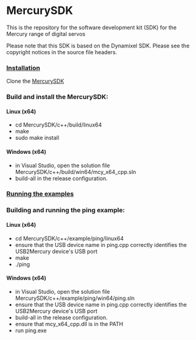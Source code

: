 # MercurySDK
This is the repository for the software development kit (SDK) for the Mercury range of digital servos

Please note that this SDK is based on the Dynamixel SDK. Please see the copyright notices in the source file headers.

<H3><ins>Installation</ins></H3>

Clone the [MercurySDK](https://github.com/RobotArticulation/MercurySDK)

### Build and install the MercurySDK: ###

#### Linux (x64) ####
- cd MercurySDK/c++/build/linux64
- make
- sudo make install

#### Windows (x64) ####
- in Visual Studio, open the solution file MercurySDK/c++/build/win64/mcy_x64_cpp.sln
- build-all in the release configuration.

<H3><ins>Running the examples</ins></H3>

### Building and running the ping example: ###

#### Linux (x64) ####
- cd MercurySDK/c++/example/ping/linux64
- ensure that the USB device name in ping.cpp correctly identifies the USB2Mercury device's USB port
- make
- ./ping

#### Windows (x64) ####
- in Visual Studio, open the solution file MercurySDK/c++/example/ping/win64/ping.sln
- ensure that the USB device name in ping.cpp correctly identifies the USB2Mercury device's USB port
- build-all in the release configuration.
- ensure that mcy_x64_cpp.dll is in the PATH
- run ping.exe